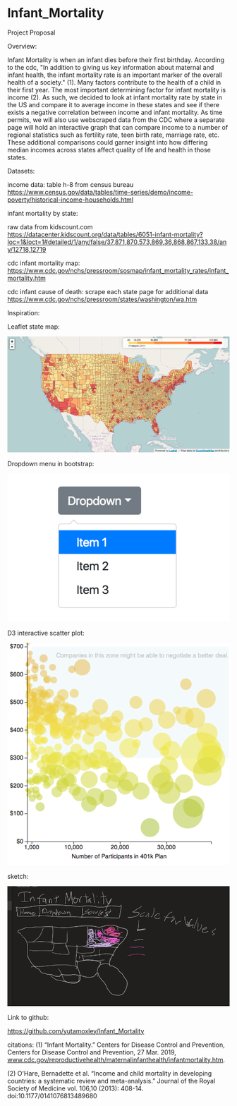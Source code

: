 # Infant_Mortality

Project Proposal 

Overview:

Infant Mortality is when an infant dies before their first birthday. According to the cdc, "In addition to giving us key information about maternal and infant health, the infant mortality rate is an important marker of the overall health of a society." (1). Many factors contribute to the health of a child in their first year. The most important determining factor for infant mortality is income (2). As such, we decided to look at infant mortality rate by state in the US and compare it to average income in these states and see if there exists a negative correlation between income and infant mortality. As time permits, we will also use webscraped data from the CDC where a separate page will hold an interactive graph that can compare income to a number of regional statistics such as fertility rate, teen birth rate, marriage rate, etc. These additional comparisons could garner insight into how differing median incomes across states affect quality of life and health in those states. 

Datasets:

income data: 
table h-8 from census bureau 
https://www.census.gov/data/tables/time-series/demo/income-poverty/historical-income-households.html

infant mortality by state: 

raw data from kidscount.com
https://datacenter.kidscount.org/data/tables/6051-infant-mortality?loc=1&loct=1#detailed/1/any/false/37,871,870,573,869,36,868,867,133,38/any/12718,12719

cdc infant mortality map: 
https://www.cdc.gov/nchs/pressroom/sosmap/infant_mortality_rates/infant_mortality.htm

cdc infant cause of death: 
scrape each state page for additional data
https://www.cdc.gov/nchs/pressroom/states/washington/wa.htm

Inspiration:

Leaflet state map: 

![Leafletmap](/Resources/proposal_images/leaflet_heatmap.png)

Dropdown menu in bootstrap: 

![dropdown](/Resources/proposal_images/dropdown_menu.png)

D3 interactive scatter plot:

![InteractiveScatter](/Resources/proposal_images/d3_interactive_scatter_plot.png)

sketch:

![sketch](/Resources/proposal_images/sketch.png)

Link to github:

https://github.com/yutamoxley/Infant_Mortality



















citations: 
(1) “Infant Mortality.” Centers for Disease Control and Prevention, Centers for Disease Control and Prevention, 27 Mar. 2019, www.cdc.gov/reproductivehealth/maternalinfanthealth/infantmortality.htm.

(2) O'Hare, Bernadette et al. “Income and child mortality in developing countries: a systematic review and meta-analysis.” Journal of the Royal Society of Medicine vol. 106,10 (2013): 408-14. doi:10.1177/0141076813489680
